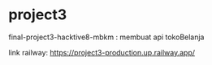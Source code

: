 # project3
final-project3-hacktive8-mbkm : membuat api tokoBelanja

link railway:
https://project3-production.up.railway.app/
